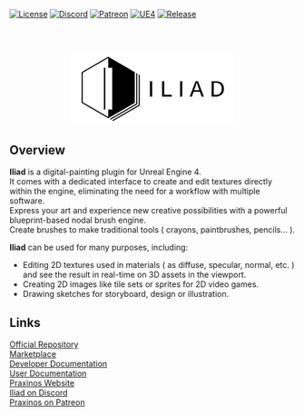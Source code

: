 [![License](https://img.shields.io/badge/License-CC_Attribution_NoDerivatives_4.0_International-steelblue?style=flat)](https://creativecommons.org/licenses/by-nd/4.0/legalcode)
[![Discord](https://img.shields.io/discord/639891086369882112?label=Discord&style=flat&logo=Discord&logoColor=whitesmoke&color=mediumslateblue)](https://discordapp.com/invite/gEd6pj7)
[![Patreon](https://img.shields.io/badge/Patreon-Donate-tomato.svg?style=flat&logo=Patreon)](https://www.patreon.com/praxinos)
[![UE4](https://img.shields.io/badge/UE4-4.25+-orange)](https://www.unrealengine.com/marketplace/en-US/product/iliad-intelligent-layered-imaging-architecture-for-drawing-beta-version)
[![Release](https://img.shields.io/github/release/Praxinos/Iliad.svg)](https://github.com/Praxinos/Iliad/releases)

## 
<br>

<p align="center">
    <img src="Meta/git/logo.png">
</p>

## Overview
**Iliad** is a digital-painting plugin for Unreal Engine 4.  
It comes with a dedicated interface to create and edit textures directly within the engine, eliminating the need for a workflow with multiple software.  
Express your art and experience new creative possibilities with a powerful blueprint-based nodal brush engine.  
Create brushes to make traditional tools ( crayons, paintbrushes, pencils... ).  

**Iliad** can be used for many purposes, including:
- Editing 2D textures used in materials ( as diffuse, specular, normal, etc. ) and see the result in real-time on 3D assets in the viewport.
- Creating 2D images like tile sets or sprites for 2D video games.
- Drawing sketches for storyboard, design or illustration.

## Links
[Official Repository](https://github.com/Praxinos/Iliad)  
[Marketplace](https://www.unrealengine.com/marketplace/en-US/product/iliad-intelligent-layered-imaging-architecture-for-drawing-beta-version)  
[Developer Documentation](https://praxinos.coop/Documentation/Iliad/Developer/html/)  
[User Documentation](https://praxinos.coop/Documentation/Iliad/User/html/)  
[Praxinos Website](https://praxinos.coop)  
[Iliad on Discord](https://discordapp.com/invite/gEd6pj7)  
[Praxinos on Patreon](https://www.patreon.com/praxinos)  

